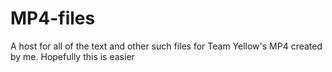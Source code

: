 # MP4-files
A host for all of the text and other such files for Team Yellow's MP4 created by me.
Hopefully this is easier
